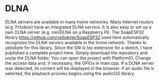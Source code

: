 # DLNA
 DLNA servers are available in many home networks. Many Internet routers (e.g. Fritzbox) have an integrated DLNA service. It is also easy to set up a own DLNA server (e.g. miniDLNA on a Raspberry Pi). The SoapESP32 library https://github.com/yellobyte/SoapESP32 used here automatically recognizes the DLNA servers available in the home network. Thanks to yellobyte for this library. Since the SW is too extensive for a sketch, I have published a complete project here. Simply download the repository and unzip the DLNA folder. You can open the project with PlatformIO. Change the access data and, if necessary, the GPIOs in main.cpp. If a DLNA server was detected, its content will be displayed in the browser. If an audio file is selected, the playback process begins using the audioI2S library.